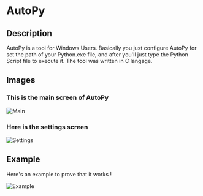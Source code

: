 # AutoPy

## Description

AutoPy is a tool for Windows Users.
Basically you just configure AutoPy for set the path of your Python.exe file, and after you'll just type the Python Script file to execute it.
The tool was written in C langage.

## Images

### This is the main screen of AutoPy

![Main](https://image.noelshack.com/fichiers/2018/12/4/1521751002-autopy1.jpg)

### Here is the settings screen

![Settings](https://image.noelshack.com/fichiers/2018/12/4/1521751058-autopy2.jpg)

## Example

Here's an example to prove that it works !

![Example](https://image.noelshack.com/fichiers/2018/12/4/1521751318-example.jpg)
